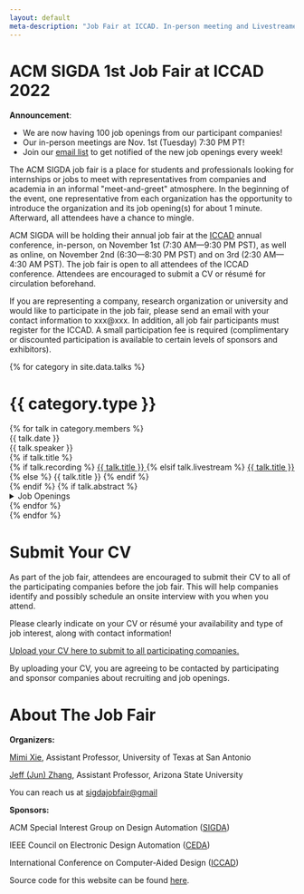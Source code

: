 ```yaml
---
layout: default
meta-description: "Job Fair at ICCAD. In-person meeting and Livestreamed during XXX, 1:30-2:30 pm PT."
---
```


# ACM SIGDA 1st Job Fair at ICCAD 2022

**Announcement**:
* We are now having 100 job openings from our participant companies!
* Our in-person meetings are Nov. 1st (Tuesday) 7:30 PM PT!
* Join our [email list](https://groups.google.com/forum/#!forum/stanford-mlsys-seminars/join) to get notified of the new job openings every week! 

The ACM SIGDA job fair is a place for students and professionals looking for internships or jobs to meet with representatives from companies and academia in an informal "meet-and-greet" atmosphere. In the beginning of the event, one representative from each organization has the opportunity to introduce the organization and its job opening(s) for about 1 minute. Afterward, all attendees have a chance to mingle.

ACM SIGDA will be holding their annual job fair at the [ICCAD](https://iccad.com) annual conference, in-person, on November 1st (7:30 AM—9:30 PM PST), as well as online, on November 2nd (6:30—8:30 PM PST) and on 3rd (2:30 AM—4:30 AM PST). The job fair is open to all attendees of the ICCAD conference. Attendees are encouraged to submit a CV or résum‌é for circulation beforehand.

If you are representing a company, research organization or university and would like to participate in the job fair, please send an email with your contact information to xxx@xxx. In addition, all job fair participants must register for the ICCAD. A small participation fee is required (complimentary or discounted participation is available to certain levels of sponsors and exhibitors).

<!--
We started livestreaming each talk in this seminar series every week on [YouTube](https://www.youtube.com/channel/UCzz6ructab1U44QPI3HpZEQ)
in Fall 2020, and we've been going strong ever since!
Every week we take questions from the live chat, and keep videos of the talks
available on YouTube afterwards as well.
Give our channel a follow, and tune in every week for an exciting discussion!

Read about our [motivation for starting this seminar](https://hazyresearch.stanford.edu/blog/2020-10-13-mlsys). 

Check out our introductory video:
<iframe width="560" height="315" src="https://www.youtube.com/embed/OEiNnfdxBRE" frameborder="0" allow="accelerometer; autoplay; clipboard-write; encrypted-media; gyroscope; picture-in-picture" allowfullscreen></iframe>
-->

<!-- Read our blog post on our [why we're running this seminar]({{ site.baseurl }}/about). -->

{% for category in site.data.talks %}
# {{ category.type }}
<div class="talk-list">
  {% for talk in category.members %}
  <div class="talk list-group-item">
  <div class="talk-date">{{ talk.date }}</div>
  <div class="talk-presenter">{{ talk.speaker }}</div>
  {% if talk.title %}
  <div>
    {% if talk.recording %}
      <span><a class="talk-title-link" href="{{ talk.recording }}">{{ talk.title }} <i class="bi bi-box-arrow-up-right"></i></a></span>
    {% elsif talk.livestream %}
      <span><a class="talk-title-link" href="{{ talk.livestream }}">{{ talk.title }} <i class="bi bi-box-arrow-up-right"></i></a></span>
    {% else %}
      <span>{{ talk.title }}</span>
    {% endif %}
  </div>
  {% endif %}
  {% if talk.abstract %}
    <details>
    <summary>Job Openings </summary>
    <ul style="margin-bottom:-30px;">
      {{ talk.abstract }}
    </ul>
      
    {% if talk.bio %}
    <br><br>
    <strong>Mission: </strong> {{ talk.bio }}
    {% endif %}

    {% if talk.recording %}
      <br><br>
      <strong><a href="{{ talk.recording }}">Video Link</a></strong>
    {% elsif talk.livestream %}
      <br><br>
      <strong><a href="{{ talk.livestream }}">Livestream Link</a></strong>
    {% endif %}
    </details>
  {% endif %}
  </div>
  {% endfor %}
</div>
{% endfor %}


# Submit Your CV

As part of the job fair, attendees are encouraged to submit their CV to all of the participating companies before the job fair. This will help companies identify and possibly schedule an onsite interview with you when you attend.

Please clearly indicate on your CV or r‌ésum‌é your availability and type of job interest, along with contact information!

[Upload your CV here to submit to all participating companies.](google.com) 

By uploading your CV, you are agreeing to be contacted by participating and sponsor companies about recruiting and job openings.

# About The Job Fair

**Organizers:** 

[Mimi Xie](https://sites.google.com/view/mxie/home), Assistant Professor, University of Texas at San Antonio 

[Jeff (Jun) Zhang](https://scholar.harvard.edu/jeff-jun-zhang/home), Assistant Professor, Arizona State University

You can reach us at [sigdajobfair@gmail](mailto:sigdajobfair@xxx)

**Sponsors:** 

ACM Special Interest Group on Design Automation ([SIGDA](https://www.sigda.org))

IEEE Council on Electronic Design Automation ([CEDA](https://ieee-ceda.org))

International Conference on Computer-Aided Design ([ICCAD](https://iccad.com))


Source code for this website can be found [here](https://github.com/stanford-sysml-seminar/stanford-sysml-seminar.github.io).

<!-- Please uncomment this part if you clone our source code! -->
<!--
Website template from the [Stanford MLSys Seminar Series](https://mlsys.stanford.edu).
-->
